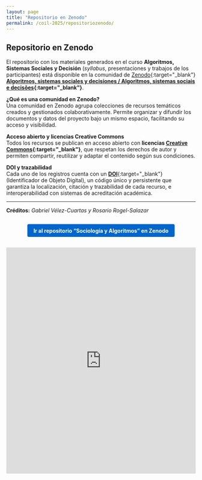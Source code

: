 ```yaml
---
layout: page
title: "Repositorio en Zenodo"
permalink: /coil-2025/repositoriozenodo/
---
```


## Repositorio en Zenodo

El repositorio con los materiales generados en el curso **Algoritmos, Sistemas Sociales y Decisión** (*syllabus*, presentaciones y trabajos de los participantes) está disponible en la comunidad de [Zenodo](https://zenodo.org){:target="_blank"} **[Algoritmos, sistemas sociales y decisiones / Algoritmos, sistemas sociais e decisões](https://zenodo.org/communities/sociologiayalgoritmos/records?q=&l=list&p=1&s=10&sort=newest){:target="_blank"}**.

**¿Qué es una comunidad en Zenodo?**  
Una comunidad en Zenodo agrupa colecciones de recursos temáticos creados y gestionados colaborativamente. Permite organizar y difundir los documentos y datos del proyecto bajo un mismo espacio, facilitando su acceso y visibilidad.

**Acceso abierto y licencias Creative Commons**  
Todos los recursos se publican en acceso abierto con **licencias [Creative Commons](https://creativecommons.org/share-your-work/cclicenses/){:target="_blank"}**, que respetan los derechos de autor y permiten compartir, reutilizar y adaptar el contenido según sus condiciones.

**DOI y trazabilidad**  
Cada uno de los registros cuenta con un [**DOI**](https://www.doi.org/){:target="_blank"} (Identificador de Objeto Digital), un código único y persistente que garantiza la localización, citación y trazabilidad de cada recurso, e interoperabilidad con sistemas de acreditación académica.

---

**Créditos:** *Gabriel Vélez-Cuartas y Rosario Rogel-Salazar*

<div style="text-align: center; margin: 2em 0;">
  <a 
    href="https://zenodo.org/communities/sociologiayalgoritmos/records?q=&l=list&p=1&s=10&sort=newest" 
    target="_blank" rel="noopener"
    style="
      display: inline-block;
      padding: 0.6em 1.2em;
      background-color: #0066cc;
      color: white;
      border-radius: 4px;
      text-decoration: none;
      font-weight: bold;
    "
  >
    Ir al repositorio “Sociología y Algoritmos” en Zenodo
  </a>
</div>

<div style="width: 100%; max-width: 100%; height: 600px; margin: auto;">
  <iframe
    src="https://zenodo.org/communities/sociologiayalgoritmos/records?q=&l=list&p=1&s=10&sort=newest"
    width="100%"
    height="600"
    frameborder="0"
    allowfullscreen
  ></iframe>
</div>
